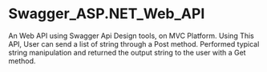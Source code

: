 # Swagger_ASP.NET_Web_API
An Web API using Swagger Api Design tools, on MVC Platform.
Using This API, User can send a list of string through a Post method.
Performed typical string manipulation and returned the output string to the user with a Get method.
